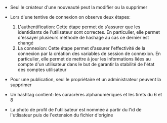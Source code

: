 - Seul le créateur d'une nouveauté peut la modifier ou la supprimer

- Lors d'une tentive de connexion on observe deux étapes:
  1. L'authentification: Cette étape permet de s'assurer que les identidiants de l'utilisateur sont correctes. En particulier, elle permet d'essayer plusieurs méthode de hashage au cas ce dernier est changé
  2. La connexion: Cette étape permet d'assurer l'effectivité de la connexion par la création des variables de session de connexion. En particulier, elle permet de mettre à jour les informations liées au compte d'un utilisateur dans le but de garantir la stabilité de l'état des comptes utilisateur

- Pour une publication, seul le propriétaire et un administrateur peuvent la supprimer

- Un hashtag contient: les caracrères alphanumériques et les tirets du 6 et 8

- La photo de profil de l'utilisateur est nommée à partir du l'id de l'utlisateur puis de l'extension du fichier d'origine
